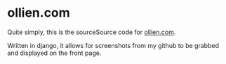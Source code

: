 # ollien.com

Quite simply, this is the sourceSource code for [ollien.com](http://ollien.com).

Written in django, it allows for screenshots from my github to be grabbed and displayed on the front page.
